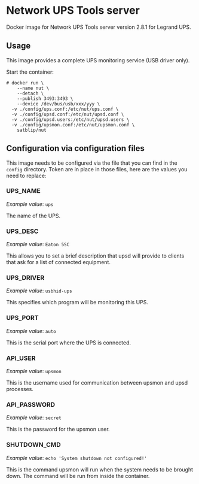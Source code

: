 # Network UPS Tools server

Docker image for Network UPS Tools server version 2.8.1 for Legrand UPS.

## Usage

This image provides a complete UPS monitoring service (USB driver only).

Start the container:

```console
# docker run \
	--name nut \
	--detach \
	--publish 3493:3493 \
	--device /dev/bus/usb/xxx/yyy \
  -v ./config/ups.conf:/etc/nut/ups.conf \
  -v ./config/upsd.conf:/etc/nut/upsd.conf \
  -v ./config/upsd.users:/etc/nut/upsd.users \
  -v ./config/upsmon.conf:/etc/nut/upsmon.conf \
	satblip/nut
```

## Configuration via configuration files

This image needs to be configured via the file that you can find in the `config` directory.
Token are in place in those files, here are the values you need to replace:

### UPS_NAME

*Example value*: `ups`

The name of the UPS.

### UPS_DESC

*Example value*: `Eaton 5SC`

This allows you to set a brief description that upsd will provide to clients that ask for a list of connected equipment.

### UPS_DRIVER

*Example value*: `usbhid-ups`

This specifies which program will be monitoring this UPS.

### UPS_PORT

*Example value*: `auto`

This is the serial port where the UPS is connected.

### API_USER

*Example value*: `upsmon`

This is the username used for communication between upsmon and upsd processes.

### API_PASSWORD

*Example value*: `secret`

This is the password for the upsmon user.

### SHUTDOWN_CMD

*Example value*: `echo 'System shutdown not configured!'`

This is the command upsmon will run when the system needs to be brought down. The command will be run from inside the container.

